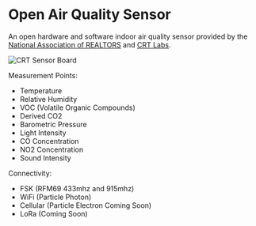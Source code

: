 # Open Air Quality Sensor
An open hardware and software indoor air quality sensor provided by the [National Association of REALTORS](http://realtor.org) and [CRT Labs](https://crtlabs.org).

![CRT Sensor Board](https://github.com/NationalAssociationOfRealtors/Sensor-Board-v0.01/raw/master/media/sensor_board_v0.2a_cropped.jpg)


Measurement Points:

* Temperature
* Relative Humidity
* VOC (Volatile Organic Compounds)
* Derived CO2
* Barometric Pressure
* Light Intensity
* CO Concentration
* NO2 Concentration
* Sound Intensity

Connectivity:

* FSK (RFM69 433mhz and 915mhz)
* WiFi (Particle Photon)
* Cellular (Particle Electron Coming Soon)
* LoRa (Coming Soon)
